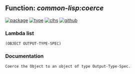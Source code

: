 ## Function: ***common-lisp:coerce***
[![package](https://img.shields.io/badge/Package-COMMON--LISP-5f9ea0.svg?style=social&colorA=999999)](../) [![type](https://img.shields.io/badge/Type-Function-5f9ea0.svg?style=social&colorA=999999)](../#function) [![clhs](https://img.shields.io/badge/CLHS-COERCE-5f9ea0.svg?style=social&colorA=999999)](http://www.lispworks.com/documentation/HyperSpec/Body/f_coerce.htm) [![github](https://img.shields.io/badge/GitHub-View_the_source-5f9ea0.svg?style=social&colorA=999999&logo=github)](https://github.com/sbcl/sbcl/blob/master/src/code/coerce.lisp/) 
### Lambda list
```
(OBJECT OUTPUT-TYPE-SPEC)
```
### Documentation
```
Coerce the Object to an object of type Output-Type-Spec.
```

